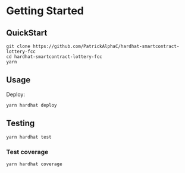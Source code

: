 # Getting Started



## QuickStart

```
git clone https://github.com/PatrickAlphaC/hardhat-smartcontract-lottery-fcc
cd hardhat-smartcontract-lottery-fcc
yarn
```

## Usage

Deploy:
```
yarn hardhat deploy
```

## Testing 
``` 
yarn hardhat test
```

### Test coverage

```
yarn hardhat coverage
```
